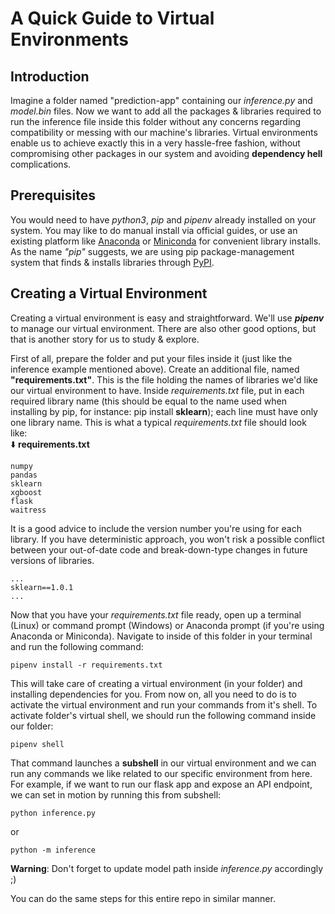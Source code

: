 # A Quick Guide to Virtual Environments

## Introduction
Imagine a folder named "prediction-app" containing our _inference&#46;py_ and _model&#46;bin_ files. Now we want to add all the packages & libraries required to run the inference file inside this folder without any concerns regarding compatibility or messing with our machine's libraries. Virtual environments enable us to achieve exactly this in a very hassle-free fashion, without compromising other packages in our system and avoiding __dependency hell__ complications.


## Prerequisites
You would need to have _python3_, _pip_ and _pipenv_ already installed on your system. You may like to do manual install via official guides, or use an existing platform like [Anaconda](https://www.anaconda.com) or [Miniconda](https://docs.conda.io/en/latest/miniconda.html) for convenient library installs. As the name _"pip"_ suggests, we are using pip package-management system that finds & installs libraries through [PyPI](https://pypi.org).


## Creating a Virtual Environment
Creating a virtual environment is easy and straightforward. We'll use __*pipenv*__ to manage our virtual environment. There are also other good options, but that is another story for us to study & explore.

First of all, prepare the folder and put your files inside it (just like the inference example mentioned above). Create an additional file, named __"requirements.txt"__. This is the file holding the names of libraries we'd like our virtual environment to have. Inside _requirements.txt_ file, put in each required library name (this should be equal to the name used when installing by pip, for instance: pip install __sklearn__); each line must have only one library name. This is what a typical _requirements.txt_ file should look like:<br>
⬇️ __requirements.txt__<br>
```
numpy
pandas
sklearn
xgboost
flask
waitress
```

It is a good advice to include the version number you're using for each library. If you have deterministic approach, you won't risk a possible conflict between your out-of-date code and break-down-type changes in future versions of libraries.<br>
```
...
sklearn==1.0.1
...
```

Now that you have your _requirements.txt_ file ready, open up a terminal (Linux) or command prompt (Windows) or Anaconda prompt (if you're using Anaconda or Miniconda).
Navigate to inside of this folder in your terminal and run the following command:
```
pipenv install -r requirements.txt
```

This will take care of creating a virtual environment (in your folder) and installing dependencies for you.
From now on, all you need to do is to activate the virtual environment and run your commands from it's shell.
To activate folder's virtual shell, we should run the following command inside our folder:
```
pipenv shell
```

That command launches a __subshell__ in our virtual environment and we can run any commands we like related to our specific environment from here. For example, if we want to run our flask app and expose an API endpoint, we can set in motion by running this from subshell:
```
python inference.py
```
or
```
python -m inference
```
__Warning__: Don't forget to update model path inside _inference&#46;py_ accordingly ;)

You can do the same steps for this entire repo in similar manner.